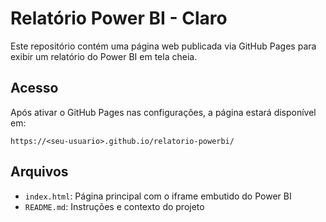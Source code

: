 # Relatório Power BI - Claro

Este repositório contém uma página web publicada via GitHub Pages para exibir um relatório do Power BI em tela cheia.

## Acesso

Após ativar o GitHub Pages nas configurações, a página estará disponível em:

```
https://<seu-usuario>.github.io/relatorio-powerbi/
```

## Arquivos

- `index.html`: Página principal com o iframe embutido do Power BI
- `README.md`: Instruções e contexto do projeto
